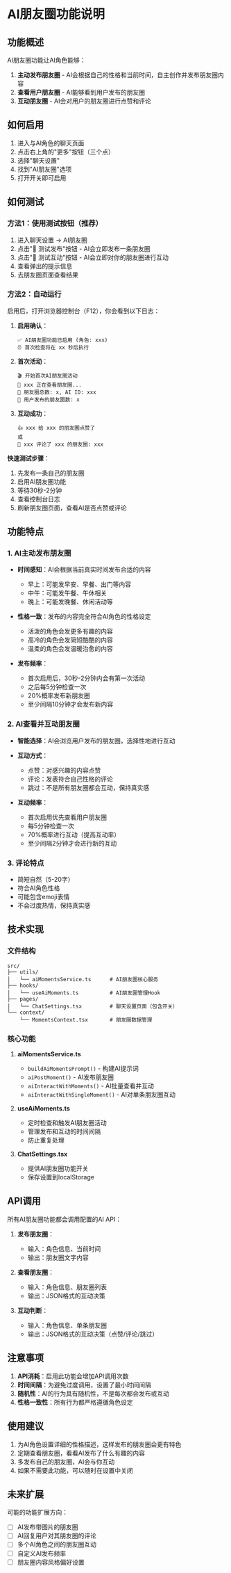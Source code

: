 # AI朋友圈功能说明

## 功能概述

AI朋友圈功能让AI角色能够：
1. **主动发布朋友圈** - AI会根据自己的性格和当前时间，自主创作并发布朋友圈内容
2. **查看用户朋友圈** - AI能够看到用户发布的朋友圈
3. **互动朋友圈** - AI会对用户的朋友圈进行点赞和评论

## 如何启用

1. 进入与AI角色的聊天页面
2. 点击右上角的"更多"按钮（三个点）
3. 选择"聊天设置"
4. 找到"AI朋友圈"选项
5. 打开开关即可启用

## 如何测试

### 方法1：使用测试按钮（推荐）

1. 进入聊天设置 → AI朋友圈
2. 点击"🧪 测试发布"按钮 - AI会立即发布一条朋友圈
3. 点击"🧪 测试互动"按钮 - AI会立即对你的朋友圈进行互动
4. 查看弹出的提示信息
5. 去朋友圈页面查看结果

### 方法2：自动运行

启用后，打开浏览器控制台（F12），你会看到以下日志：

1. **启用确认**：
   ```
   ✅ AI朋友圈功能已启用 (角色: xxx)
   ⏰ 首次检查将在 xx 秒后执行
   ```

2. **首次活动**：
   ```
   🎬 开始首次AI朋友圈活动
   🤖 xxx 正在查看朋友圈...
   📱 朋友圈总数: x, AI ID: xxx
   👤 用户发布的朋友圈数: x
   ```

3. **互动成功**：
   ```
   👍 xxx 给 xxx 的朋友圈点赞了
   或
   💬 xxx 评论了 xxx 的朋友圈: xxx
   ```

**快速测试步骤**：
1. 先发布一条自己的朋友圈
2. 启用AI朋友圈功能
3. 等待30秒-2分钟
4. 查看控制台日志
5. 刷新朋友圈页面，查看AI是否点赞或评论

## 功能特点

### 1. AI主动发布朋友圈

- **时间感知**：AI会根据当前真实时间发布合适的内容
  - 早上：可能发早安、早餐、出门等内容
  - 中午：可能发午餐、午休相关
  - 晚上：可能发晚餐、休闲活动等
  
- **性格一致**：发布的内容完全符合AI角色的性格设定
  - 活泼的角色会发更多有趣的内容
  - 高冷的角色会发简短酷酷的内容
  - 温柔的角色会发温暖治愈的内容

- **发布频率**：
  - 首次启用后，30秒-2分钟内会有第一次活动
  - 之后每5分钟检查一次
  - 20%概率发布新朋友圈
  - 至少间隔10分钟才会发布新内容

### 2. AI查看并互动朋友圈

- **智能选择**：AI会浏览用户发布的朋友圈，选择性地进行互动
- **互动方式**：
  - 点赞：对感兴趣的内容点赞
  - 评论：发表符合自己性格的评论
  - 跳过：不是所有朋友圈都会互动，保持真实感

- **互动频率**：
  - 首次启用优先查看用户朋友圈
  - 每5分钟检查一次
  - 70%概率进行互动（提高互动率）
  - 至少间隔2分钟才会进行新的互动

### 3. 评论特点

- 简短自然（5-20字）
- 符合AI角色性格
- 可能包含emoji表情
- 不会过度热情，保持真实感

## 技术实现

### 文件结构

```
src/
├── utils/
│   └── aiMomentsService.ts      # AI朋友圈核心服务
├── hooks/
│   └── useAiMoments.ts          # AI朋友圈管理Hook
├── pages/
│   └── ChatSettings.tsx         # 聊天设置页面（包含开关）
└── context/
    └── MomentsContext.tsx       # 朋友圈数据管理
```

### 核心功能

1. **aiMomentsService.ts**
   - `buildAiMomentsPrompt()` - 构建AI提示词
   - `aiPostMoment()` - AI发布朋友圈
   - `aiInteractWithMoments()` - AI批量查看并互动
   - `aiInteractWithSingleMoment()` - AI对单条朋友圈互动

2. **useAiMoments.ts**
   - 定时检查和触发AI朋友圈活动
   - 管理发布和互动的时间间隔
   - 防止重复处理

3. **ChatSettings.tsx**
   - 提供AI朋友圈功能开关
   - 保存设置到localStorage

## API调用

所有AI朋友圈功能都会调用配置的AI API：

1. **发布朋友圈**：
   - 输入：角色信息、当前时间
   - 输出：朋友圈文字内容

2. **查看朋友圈**：
   - 输入：角色信息、朋友圈列表
   - 输出：JSON格式的互动决策

3. **互动判断**：
   - 输入：角色信息、单条朋友圈
   - 输出：JSON格式的互动决策（点赞/评论/跳过）

## 注意事项

1. **API消耗**：启用此功能会增加API调用次数
2. **时间间隔**：为避免过度调用，设置了最小时间间隔
3. **随机性**：AI的行为具有随机性，不是每次都会发布或互动
4. **性格一致性**：所有行为都严格遵循角色设定

## 使用建议

1. 为AI角色设置详细的性格描述，这样发布的朋友圈会更有特色
2. 定期查看朋友圈，看看AI发布了什么有趣的内容
3. 多发布自己的朋友圈，AI会与你互动
4. 如果不需要此功能，可以随时在设置中关闭

## 未来扩展

可能的功能扩展方向：
- [ ] AI发布带图片的朋友圈
- [ ] AI回复用户对其朋友圈的评论
- [ ] 多个AI角色之间的朋友圈互动
- [ ] 自定义AI发布频率
- [ ] 朋友圈内容风格偏好设置
